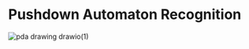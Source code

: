 # Pushdown Automaton Recognition
 
![pda drawing drawio(1)](https://github.com/jackr276/Expression-Validation-with-a-PDA/assets/113046361/1205c8ae-bdf5-4aae-9cd4-0d8c5c649076)
